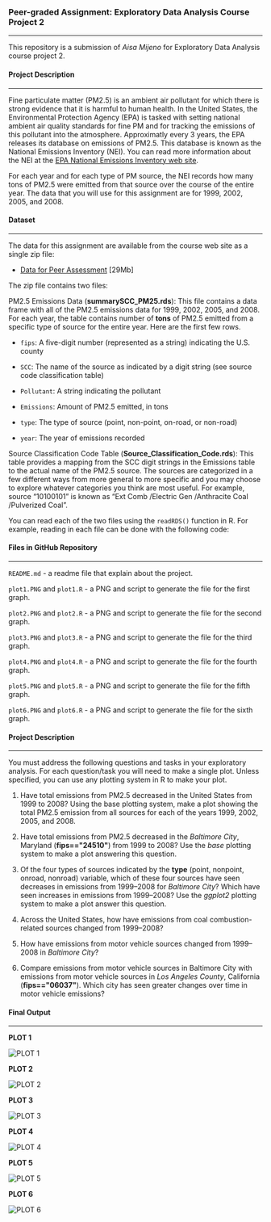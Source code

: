 ### **Peer-graded Assignment: Exploratory Data Analysis Course Project 2**

------
This repository is a submission of *Aisa Mijeno* for Exploratory Data Analysis course project 2.
<br>

#### **Project Description**
****
Fine particulate matter (PM2.5) is an ambient air pollutant for which there is strong evidence that it is harmful to human health. In the United States, the Environmental Protection Agency (EPA) is tasked with setting national ambient air quality standards for fine PM and for tracking the emissions of this pollutant into the atmosphere. Approximatly every 3 years, the EPA releases its database on emissions of PM2.5. This database is known as the National Emissions Inventory (NEI). You can read more information about the NEI at the [EPA National Emissions Inventory web site](https://www3.epa.gov/ttn/chief/eiinformation.html).

For each year and for each type of PM source, the NEI records how many tons of PM2.5 were emitted from that source over the course of the entire year. The data that you will use for this assignment are for 1999, 2002, 2005, and 2008.

#### **Dataset**
****
The data for this assignment are available from the course web site as a single zip file:

* [Data for Peer Assessment](https://d396qusza40orc.cloudfront.net/exdata%2Fdata%2FNEI_data.zip) [29Mb]

The zip file contains two files:

PM2.5 Emissions Data (**summarySCC_PM25.rds**): This file contains a data frame with all of the PM2.5 emissions data for 1999, 2002, 2005, and 2008. For each year, the table contains number of **tons** of PM2.5 emitted from a specific type of source for the entire year. Here are the first few rows.

* `fips`: A five-digit number (represented as a string) indicating the U.S. county

* `SCC`: The name of the source as indicated by a digit string (see source code classification table)

* `Pollutant`: A string indicating the pollutant

* `Emissions`: Amount of PM2.5 emitted, in tons

* `type`: The type of source (point, non-point, on-road, or non-road)

* `year`: The year of emissions recorded

Source Classification Code Table (**Source_Classification_Code.rds**): This table provides a mapping from the SCC digit strings in the Emissions table to the actual name of the PM2.5 source. The sources are categorized in a few different ways from more general to more specific and you may choose to explore whatever categories you think are most useful. For example, source “10100101” is known as “Ext Comb /Electric Gen /Anthracite Coal /Pulverized Coal”.

You can read each of the two files using the `readRDS()` function in R. For example, reading in each file can be done with the following code:

#### **Files in GitHub Repository**
****
`README.md` - a readme file that explain about the project.

`plot1.PNG` and `plot1.R` - a PNG and script to generate the file for the first graph.

`plot2.PNG` and `plot2.R` - a PNG and script to generate the file for the second graph.

`plot3.PNG` and `plot3.R` - a PNG and script to generate the file for the third graph.

`plot4.PNG` and `plot4.R` - a PNG and script to generate the file for the fourth graph.

`plot5.PNG` and `plot5.R` - a PNG and script to generate the file for the fifth graph.

`plot6.PNG` and `plot6.R` - a PNG and script to generate the file for the sixth graph.

#### **Project Description**
****
You must address the following questions and tasks in your exploratory analysis. For each question/task you will need to make a single plot. Unless specified, you can use any plotting system in R to make your plot.

1. Have total emissions from PM2.5 decreased in the United States from 1999 to 2008? Using the base plotting system, make a plot showing the total PM2.5 emission from all sources for each of the years 1999, 2002, 2005, and 2008.

2. Have total emissions from PM2.5 decreased in the *Baltimore City*, Maryland (**fips=="24510"**) from 1999 to 2008? Use the *base* plotting system to make a plot answering this question.

3. Of the four types of sources indicated by the **type** (point, nonpoint, onroad, nonroad) variable, which of these four sources have seen decreases in emissions from 1999–2008 for *Baltimore City*? Which have seen increases in emissions from 1999–2008? Use the *ggplot2* plotting system to make a plot answer this question.

4. Across the United States, how have emissions from coal combustion-related sources changed from 1999–2008?

5. How have emissions from motor vehicle sources changed from 1999–2008 in *Baltimore City*?

6. Compare emissions from motor vehicle sources in Baltimore City with emissions from motor vehicle sources in *Los Angeles County*, California (**fips=="06037"**). Which city has seen greater changes over time in motor vehicle emissions?

#### **Final Output**
****

**PLOT 1**

![PLOT 1](https://i.ibb.co/W2kBSyK/plot1.png)

**PLOT 2**

![PLOT 2](https://i.ibb.co/hg0yYbs/plot2.png)

**PLOT 3**

![PLOT 3](https://i.ibb.co/QP113Sh/plot3.png)

**PLOT 4**

![PLOT 4](https://i.ibb.co/1dYNdsF/plot4.png)

**PLOT 5**

![PLOT 5](https://i.ibb.co/WnJxH5b/plot5.png)

**PLOT 6**

![PLOT 6](https://i.ibb.co/LDKw0ZQ/plot6.png)


